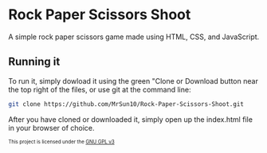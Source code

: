 # Rock Paper Scissors Shoot
A simple rock paper scissors game made using HTML, CSS, and JavaScript.
## Running it
To run it, simply dowload it using the green "Clone or Download button near the top right of the files, or use git at the command line:
```bash
git clone https://github.com/MrSun10/Rock-Paper-Scissors-Shoot.git
```
After you have cloned or downloaded it, simply open up the index.html file in your browser of choice.

<sub><sup>This project is licensed under the 
[GNU GPL v3](https://github.com/MrSun10/Rock-Paper-Scissors-Shoot/blob/master/LICENSE)</sup></sub>
